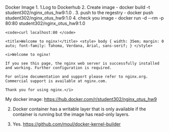 Docker Image
1.
   1.Log to  Dockerhub 
   2. Create image -  docker build -t student302/nginx_otus_hw9:1.0 .
   3. push to the regestry - docker push student302/nginx_otus_hw9:1.0
   4. check you image - docker run -d --rm -p 80:80 student302/nginx_otus_hw9:1.0
    
	<code>curl localhost:80 </code>
	 
    <title>Welcome to nginx!</title> <style> body { width: 35em; margin: 0 auto; font-family: Tahoma, Verdana, Arial, sans-serif; } </style>

    <i>Welcome to nginx!

    If you see this page, the nginx web server is successfully installed and working. Further configuration is required.

    For online documentation and support please refer to nginx.org.
    Commercial support is available at nginx.com.

    Thank you for using nginx.</i>


My docker image: https://hub.docker.com/r/student302/nginx_otus_hw9
 

2. Docker container has a writable layer that is only available if the container is running but the image  has read-only layers.

3. Yes. https://github.com/moul/docker-kernel-builder

